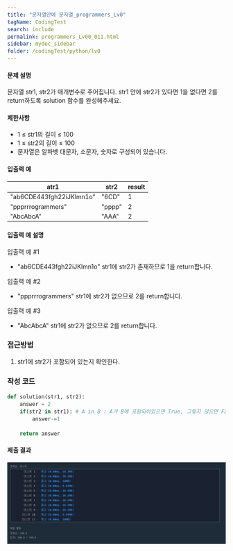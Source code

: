 ```yaml
---
title: "문자열안에 문자열_programmers_Lv0"
tagName: CodingTest
search: include
permalink: programmers_Lv00_011.html
sidebar: mydoc_sidebar
folder: /codingTest/python/lv0
---
```



#### 문제 설명 <br>

문자열 str1, str2가 매개변수로 주어집니다. str1 안에 str2가 있다면 1을 없다면 2를 return하도록 solution 함수를 완성해주세요.

#### 제한사항 <br>

- 1 ≤ str1의 길이 ≤ 100
- 1 ≤ str2의 길이 ≤ 100
- 문자열은 알파벳 대문자, 소문자, 숫자로 구성되어 있습니다.

#### 입출력 예 <br>
  
atr1|str2|result
---|---|---
"ab6CDE443fgh22iJKlmn1o"|"6CD"|1
"ppprrrogrammers"|"pppp"|2
"AbcAbcA"|"AAA"|2

#### 입출력 예 설명 <br>

입출력 예 #1
- "ab6CDE443fgh22iJKlmn1o" str1에 str2가 존재하므로 1을 return합니다.

입출력 예 #2
- "ppprrrogrammers" str1에 str2가 없으므로 2를 return합니다.

입출력 예 #3
- "AbcAbcA" str1에 str2가 없으므로 2를 return합니다.

### 접근방법 <br>

1. str1에 str2가 포함되어 있는지 확인한다.

### 작성 코드 <br>

```python
def solution(str1, str2):
    answer = 2
    if(str2 in str1): # A in B : A가 B에 포함되어있으면 True, 그렇지 않으면 False 반환
        answer-=1
    
    return answer
```

#### 제출 결과

![제출 결과](\images\programmers_Lv00_011.png)



